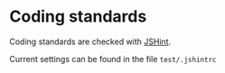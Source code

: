 # Coding standards

Coding standards are checked with [JSHint](http://jshint.com).

Current settings can be found in the file `test/.jshintrc`